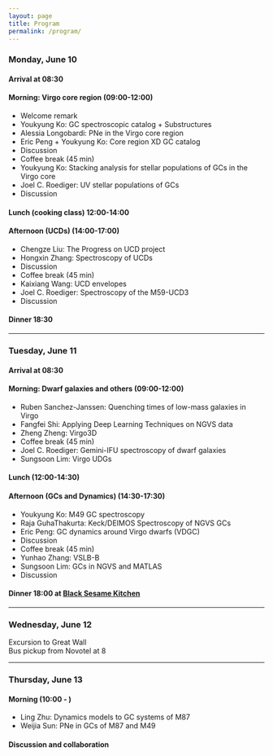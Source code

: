 ```yaml
---
layout: page
title: Program
permalink: /program/
---
```


### Monday, June 10

#### Arrival at 08:30
#### Morning: Virgo core region (09:00-12:00)

* Welcome remark
* Youkyung Ko: GC spectroscopic catalog + Substructures
* Alessia Longobardi: PNe in the Virgo core region
* Eric Peng + Youkyung Ko: Core region XD GC catalog
* Discussion
* Coffee break (45 min)
* Youkyung Ko: Stacking analysis for stellar populations of GCs in the Virgo core
* Joel C. Roediger: UV stellar populations of GCs
* Discussion

#### Lunch (cooking class) 12:00-14:00

#### Afternoon (UCDs) (14:00-17:00)
* Chengze Liu: The Progress on UCD project
* Hongxin Zhang: Spectroscopy of UCDs
* Discussion
* Coffee break (45 min)
* Kaixiang Wang: UCD envelopes
* Joel C. Roediger: Spectroscopy of the M59-UCD3
* Discussion

#### Dinner 18:30  

---------------------------------------------------------------

### Tuesday, June 11

#### Arrival at 08:30
#### Morning: Dwarf galaxies and others (09:00-12:00)

* Ruben Sanchez-Janssen: Quenching times of low-mass galaxies in Virgo
* Fangfei Shi: Applying Deep Learning Techniques on NGVS data
* Zheng Zheng: Virgo3D
* Coffee break (45 min)
* Joel C. Roediger: Gemini-IFU spectroscopy of dwarf galaxies
* Sungsoon Lim: Virgo UDGs

#### Lunch (12:00-14:30) 

#### Afternoon (GCs and Dynamics) (14:30-17:30)
    
* Youkyung Ko: M49 GC spectroscopy
* Raja GuhaThakurta: Keck/DEIMOS Spectroscopy of NGVS GCs
* Eric Peng: GC dynamics around Virgo dwarfs (VDGC)
* Discussion
* Coffee break (45 min)
* Yunhao Zhang: VSLB-B
* Sungsoon Lim: GCs in NGVS and MATLAS
* Discussion

#### Dinner 18:00 at <a href="http://www.blacksesamekitchen.com/" target="_blank">Black Sesame Kitchen</a>  

---------------------------------------------------------------

### Wednesday, June 12

Excursion to Great Wall  
Bus pickup from Novotel at 8  

---------------------------------------------------------------

### Thursday, June 13

#### Morning (10:00 - )

* Ling Zhu: Dynamics models to GC systems of M87
* Weijia Sun: PNe in GCs of M87 and M49

#### Discussion and collaboration


